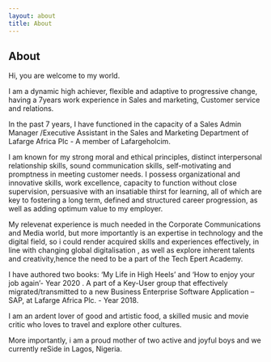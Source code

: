 ```yaml
---
layout: about
title: About
---
```


## About

Hi, you are welcome to my world.

I am a dynamic high achiever, flexible and adaptive to progressive change, having a 7years work experience in Sales and marketing, Customer service and relations.
 
In the past 7 years, I have functioned in the capacity of a Sales Admin Manager /Executive Assistant in the Sales and Marketing Department of Lafarge Africa Plc - A member of Lafargeholcim.

I am known for my strong moral and ethical principles, distinct interpersonal relationship skills, sound communication skills, self-motivating and promptness in meeting customer needs. I possess organizational and innovative skills, work excellence, capacity to function without close supervision, persuasive with an insatiable thirst for learning, all of which are key to fostering a long term, defined and structured career progression, as well as adding optimum value to my employer.

My relevenat experience is much needed in the Corporate Communications and Media world, but more importantly is an expertise in technology and the digital field, so i could render acquired skills and experiences effectively, in line with changing global digitalisation , as well as explore inherent talents and creativity,hence the need to be a part of the Tech Epert Academy. 

I have authored two books: ‘My Life in High Heels’ and ‘How to enjoy your job again’- Year 2020
.
A part of a Key-User group that effectively migrated/transmitted to a new Business Enterprise Software Application – SAP, at Lafarge Africa Plc. - Year 2018.

I am an ardent lover of good and artistic food, a skilled music and movie critic who loves to travel and explore other cultures. 

More importantly, i am a proud mother of two active and joyful boys and we currently reSide in Lagos, Nigeria.
